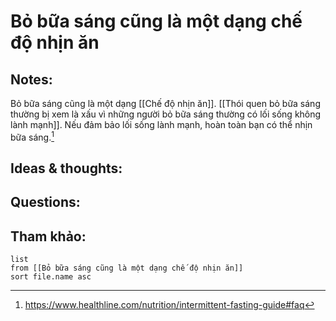 # Bỏ bữa sáng cũng là một dạng chế độ nhịn ăn

## Notes:
Bỏ bữa sáng cũng là một dạng [[Chế độ nhịn ăn]]. [[Thói quen bỏ bữa sáng thường bị xem là xấu vì những người bỏ bữa sáng thường có lối sống không lành mạnh]]. Nếu đảm bảo lối sống lành mạnh, hoàn toàn bạn có thể nhịn bữa sáng.[^1]

## Ideas & thoughts:

## Questions:


## Tham khảo:
```dataview
list
from [[Bỏ bữa sáng cũng là một dạng chế độ nhịn ăn]]
sort file.name asc
```
[^1]:https://www.healthline.com/nutrition/intermittent-fasting-guide#faq